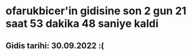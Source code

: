 # ofarukbicer'in gidisine son 2 gun 21 saat 53 dakika 48 saniye kaldi

## Gidis tarihi: 30.09.2022 :(